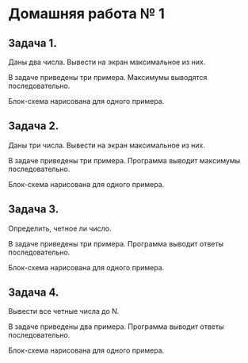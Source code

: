 # Домашняя работа № 1
## Задача 1.
Даны два числа. Вывести на экран максимальное из них.

В задаче приведены три примера. Максимумы выводятся последовательно.

Блок-схема нарисована для одного примера.


## Задача 2.
Даны три числа. Вывести на экран максимальное из них.

В задаче приведены три примера. Программа выводит максимумы последовательно. 

Блок-схема нарисована для одного примера.


## Задача 3.
Определить, четное ли число.

В задаче приведены три примера. Программа выводит ответы последовательно. 

Блок-схема нарисована для одного примера.

## Задача 4.
Вывести все четные числа до N.

В задаче приведены два примера. Программа выводит ответы последовательно. 

Блок-схема нарисована для одного примера.